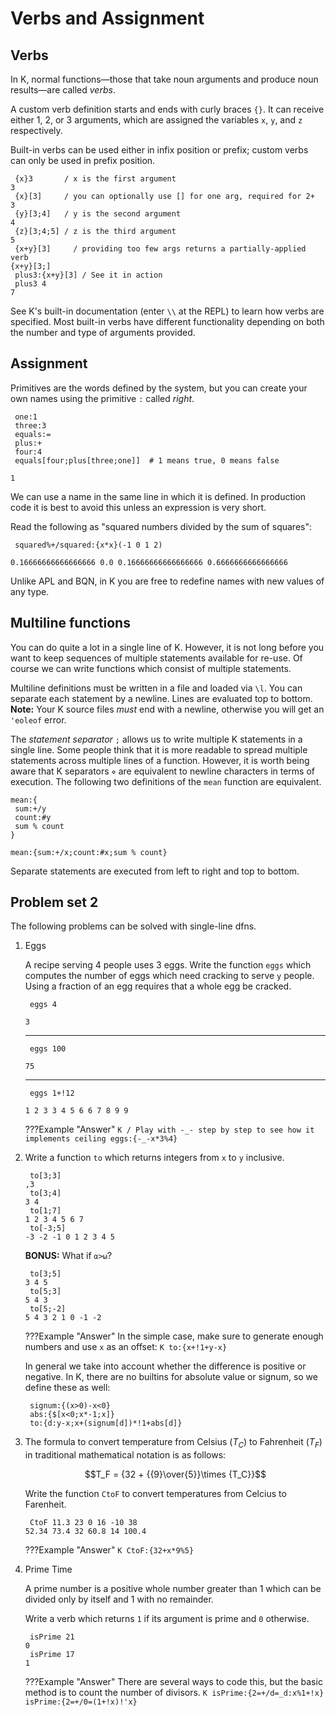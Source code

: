 # Verbs and Assignment

## Verbs

In K, normal functions—those that take noun arguments and produce noun results—are called <dfn>verbs</dfn>.

A custom verb definition starts and ends with curly braces `{}`. It can receive either 1, 2, or 3 arguments, which are assigned the variables `x`, `y`, and `z` respectively.

Built-in verbs can be used either in infix position or prefix; custom verbs can only be used in prefix position.

```K
 {x}3       / x is the first argument
3
 {x}[3]     / you can optionally use [] for one arg, required for 2+
3
 {y}[3;4]   / y is the second argument
4
 {z}[3;4;5] / z is the third argument
5
 {x+y}[3]     / providing too few args returns a partially-applied verb
{x+y}[3;]
 plus3:{x+y}[3] / See it in action
 plus3 4
7
```

See K's built-in documentation (enter `\\` at the REPL) to learn how verbs are specified. Most built-in verbs have different functionality depending on both the number and type of arguments provided.

## Assignment
Primitives are the words defined by the system, but you can create your own names using the primitive `:` called <dfn>right</dfn>.

```K
 one:1
 three:3
 equals:=
 plus:+
 four:4
 equals[four;plus[three;one]]  # 1 means true, 0 means false
```
```
1
```

We can use a name in the same line in which it is defined. In production code it is best to avoid this unless an expression is very short.

Read the following as "squared numbers divided by the sum of squares":

```K
 squared%+/squared:{x*x}(-1 0 1 2)
```
```
0.16666666666666666 0.0 0.16666666666666666 0.6666666666666666
```

Unlike APL and BQN, in K you are free to redefine names with new values of any type.

## Multiline functions

You can do quite a lot in a single line of K. However, it is not long before you want to keep sequences of multiple statements available for re-use. Of course we can write functions which consist of multiple statements.

Multiline definitions must be written in a file and loaded via `\l`. You can separate each statement by a newline. Lines are evaluated top to bottom. **Note:** Your K source files _must_ end with a newline, otherwise you will get an `'eoleof` error.

The <dfn>statement separator</dfn> `;` allows us to write multiple K statements in a single line. Some people think that it is more readable to spread multiple statements across multiple lines of a function. However, it is worth being aware that K separators `⋄` are equivalent to newline characters in terms of execution. The following two definitions of the `mean` function are equivalent.


```K
mean:{
 sum:+/y
 count:#y
 sum % count
}

mean:{sum:+/x;count:#x;sum % count}
```

Separate statements are executed from left to right and top to bottom.

## Problem set 2

The following problems can be solved with single-line dfns.

1.  Eggs

    A recipe serving 4 people uses 3 eggs. Write the function `eggs` which computes the number of eggs which need cracking to serve `y` people. Using a fraction of an egg requires that a whole egg be cracked.

    ```K
     eggs 4
    ```
    ```
    3
    ```
    ---
    ```K
     eggs 100
    ```
    ```
    75
    ```
    ---
    ```K
     eggs 1+!12
    ```
    ```
    1 2 3 3 4 5 6 6 7 8 9 9
    ```

    ???Example "Answer"
        ```K
         / Play with -_- step by step to see how it implements ceiling
         eggs:{-_-x*3%4}
        ```
	

1.  Write a function `to` which returns integers from `x` to `y` inclusive.

    ```K
     to[3;3]
    ,3
     to[3;4]
    3 4
     to[1;7]
    1 2 3 4 5 6 7
     to[-3;5]
    -3 -2 -1 0 1 2 3 4 5
    ```

    **BONUS:** What if `⍺>⍵`?

    ```K
     to[3;5]
    3 4 5
     to[5;3]
    5 4 3
     to[5;-2]
    5 4 3 2 1 0 -1 -2
    ```

    ???Example "Answer"
        In the simple case, make sure to generate enough numbers and use `x` as an offset:
        ```K
         to:{x+!1+y-x}
        ```

    In general we take into account whether the difference is positive or negative. In K, there are no builtins for absolute value or signum, so we define these as well:
    
    ```K
     signum:{(x>0)-x<0}
     abs:{$[x<0;x*-1;x]}
     to:{d:y-x;x+(signum[d])*!1+abs[d]}
    ```

1.  The formula to convert temperature from Celsius ($T_C$) to Fahrenheit ($T_F$) in traditional mathematical notation is as follows:

    $$T_F = {32 + {{9}\over{5}}\times {T_C}}$$

    Write the function `CtoF` to convert temperatures from Celcius to Farenheit.

    ```K
     CtoF 11.3 23 0 16 -10 38
    52.34 73.4 32 60.8 14 100.4
    ```

    ???Example "Answer"
        ```K
         CtoF:{32+x*9%5}
        ```

1.  Prime Time

    A prime number is a positive whole number greater than $1$ which can be divided only by itself and $1$ with no remainder.

    Write a verb which returns `1` if its argument is prime and `0` otherwise.

    ```K
     isPrime 21
    0
     isPrime 17
    1
    ```

    ???Example "Answer"
        There are several ways to code this, but the basic method is to count the number of divisors.
        ```K
         isPrime:{2=+/d=_d:x%1+!x}
         isPrime:{2=+/0=(1+!x)!'x}
        ```
